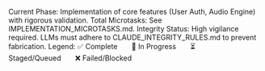 <!-- LLM/Claude Context: Section = CURRENT OVERALL STATUS -->

Current Phase: Implementation of core features (User Auth, Audio Engine) with rigorous validation. Total Microtasks: See IMPLEMENTATION_MICROTASKS.md. Integrity Status: High vigilance required. LLMs must adhere to CLAUDE_INTEGRITY_RULES.md to prevent fabrication.
Legend: ✅ Complete  🚧 In Progress  ⏳ Staged/Queued  ❌ Failed/Blocked
